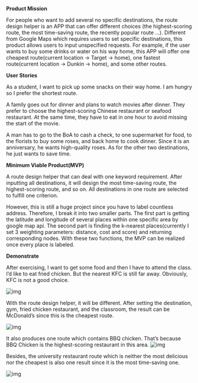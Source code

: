 **Product Mission**

For people who want to add several no specific destinations, the route design helper is an APP that can offer different choices (the highest-scoring route, the most time-saving route, the recently popular route …). Different from Google Maps which requires users to set specific destinations, this product allows users to input unspecified requests. For example, if the user wants to buy some drinks or water on his way home, this APP will offer one cheapest route(current location -> Target -> home), one fastest route(current location -> Dunkin -> home), and some other routes.

 

**User Stories**

As a student, I want to pick up some snacks on their way home. I am hungry so I prefer the shortest route.

A family goes out for dinner and plans to watch movies after dinner. They prefer to choose the highest-scoring Chinese restaurant or seafood restaurant. At the same time, they have to eat in one hour to avoid missing the start of the movie.

A man has to go to the BoA to cash a check, to one supermarket for food, to the florists to buy some roses, and back home to cook dinner. Since it is an anniversary, he wants high-quality roses. As for the other two destinations, he just wants to save time.

 

**Minimum Viable Product(MVP)**

A route design helper that can deal with one keyword requirement. After inputting all destinations, it will design the most time-saving route, the highest-scoring route, and so on. All destinations in one route are selected to fulfill one criterion.

However, this is still a huge project since you have to label countless address. Therefore, I break it into two smaller parts. The first part is getting the latitude and longitude of several places within one specific area by google map api. The second part is finding the k-nearest places(currently I set 3 weighting parameters: distance, cost and score) and returning corresponding nodes. With these two functions, the MVP can be realized once every place is labeled. 



**Demonstrate**

After exercising, I want to get some food and then I have to attend the class. I’d like to eat fried chicken. But the nearest KFC is still far away. Obviously, KFC is not a good choice.

![img](E:\MS_BU\2023FALL\EC601\Project2\original.png)

With the route design helper, it will be different. After setting the destination, gym, fried chicken restaurant, and the classroom, the result can be McDonald’s since this is the cheapest route.

![img](E:\MS_BU\2023FALL\EC601\Project2\cheapest.png)

 It also produces one route which contains BBQ chicken. That’s because BBQ Chicken is the highest-scoring restaurant in this area. ![img](E:\MS_BU\2023FALL\EC601\Project2\best.png)

Besides, the university restaurant route which is neither the most delicious nor the cheapest is also one result since it is the most time-saving one.

![img](E:\MS_BU\2023FALL\EC601\Project2\shortest.png)

